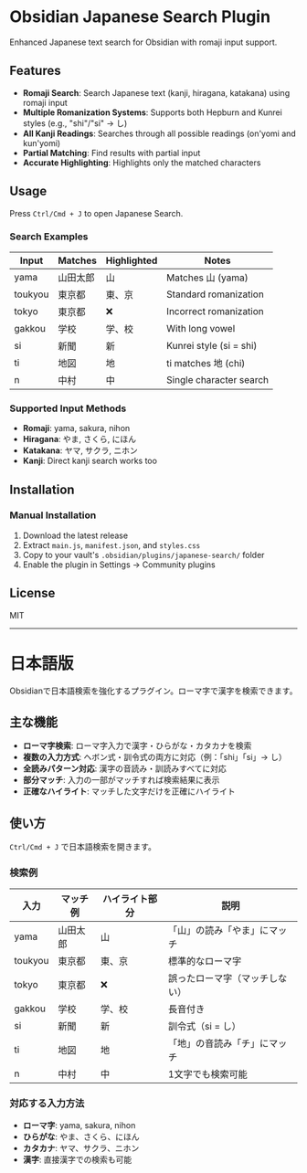 # Obsidian Japanese Search Plugin

Enhanced Japanese text search for Obsidian with romaji input support.

## Features

- **Romaji Search**: Search Japanese text (kanji, hiragana, katakana) using romaji input
- **Multiple Romanization Systems**: Supports both Hepburn and Kunrei styles (e.g., "shi"/"si" → し)
- **All Kanji Readings**: Searches through all possible readings (on'yomi and kun'yomi)
- **Partial Matching**: Find results with partial input
- **Accurate Highlighting**: Highlights only the matched characters

## Usage

Press `Ctrl/Cmd + J` to open Japanese Search.

### Search Examples

| Input | Matches | Highlighted | Notes |
|-------|---------|-------------|-------|
| yama | 山田太郎 | 山 | Matches 山 (yama) |
| toukyou | 東京都 | 東、京 | Standard romanization |
| tokyo | 東京都 | ❌ | Incorrect romanization |
| gakkou | 学校 | 学、校 | With long vowel |
| si | 新聞 | 新 | Kunrei style (si = shi) |
| ti | 地図 | 地 | ti matches 地 (chi) |
| n | 中村 | 中 | Single character search |

### Supported Input Methods

- **Romaji**: yama, sakura, nihon
- **Hiragana**: やま, さくら, にほん
- **Katakana**: ヤマ, サクラ, ニホン
- **Kanji**: Direct kanji search works too

## Installation

### Manual Installation

1. Download the latest release
2. Extract `main.js`, `manifest.json`, and `styles.css`
3. Copy to your vault's `.obsidian/plugins/japanese-search/` folder
4. Enable the plugin in Settings → Community plugins

## License

MIT

---

# 日本語版

Obsidianで日本語検索を強化するプラグイン。ローマ字で漢字を検索できます。

## 主な機能

- **ローマ字検索**: ローマ字入力で漢字・ひらがな・カタカナを検索
- **複数の入力方式**: ヘボン式・訓令式の両方に対応（例：「shi」「si」→ し）
- **全読みパターン対応**: 漢字の音読み・訓読みすべてに対応
- **部分マッチ**: 入力の一部がマッチすれば検索結果に表示
- **正確なハイライト**: マッチした文字だけを正確にハイライト

## 使い方

`Ctrl/Cmd + J` で日本語検索を開きます。

### 検索例

| 入力 | マッチ例 | ハイライト部分 | 説明 |
|------|----------|--------------|------|
| yama | 山田太郎 | 山 | 「山」の読み「やま」にマッチ |
| toukyou | 東京都 | 東、京 | 標準的なローマ字 |
| tokyo | 東京都 | ❌ | 誤ったローマ字（マッチしない） |
| gakkou | 学校 | 学、校 | 長音付き |
| si | 新聞 | 新 | 訓令式（si = し） |
| ti | 地図 | 地 | 「地」の音読み「チ」にマッチ |
| n | 中村 | 中 | 1文字でも検索可能 |

### 対応する入力方法

- **ローマ字**: yama, sakura, nihon
- **ひらがな**: やま、さくら、にほん
- **カタカナ**: ヤマ、サクラ、ニホン
- **漢字**: 直接漢字での検索も可能